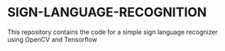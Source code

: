 # SIGN-LANGUAGE-RECOGNITION
This repository contains the code for a simple sign language recognizer using OpenCV and Tensorflow

